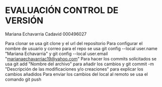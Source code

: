 # EVALUACIÓN CONTROL DE VERSIÓN 
Mariana Echavarria Cadavid 000496027

Para clonar se usa git clone y el url del repositorio
Para configurar el nombre de usuario y correo para el repo se usa git config --local user.name "Mariana Echavarria" y git config --local user.email "marianaechavarriac19@yahoo.com"
Para hacer los commits solicitados se usa git add "Nombre del archivo" para añadir los cambios y git commit -m "Descripción de las modificaciones y/o creaciones" para explicar los cambios añadidos
Para enviar los cambios del local al remoto se usa el comando git push
